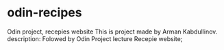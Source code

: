 # odin-recipes
Odin project, recepies website
This is project made by Arman Kabdullinov. 
description:
Folowed by Odin Project lecture Recepie website;